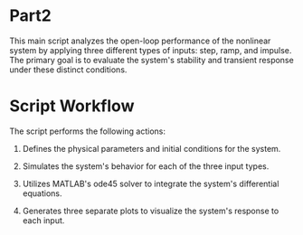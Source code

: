 # Part2

This main script analyzes the open-loop performance of the nonlinear system by applying three different types of inputs: step, ramp, and impulse. The primary goal is to evaluate the system's stability and transient response under these distinct conditions.

# Script Workflow
The script performs the following actions:

1. Defines the physical parameters and initial conditions for the system.

2. Simulates the system's behavior for each of the three input types.

3. Utilizes MATLAB's ode45 solver to integrate the system's differential equations.

4. Generates three separate plots to visualize the system's response to each input.
